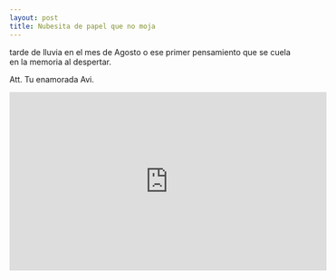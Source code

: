 ```yaml
---
layout: post
title: Nubesita de papel que no moja
---
```


tarde de lluvia en el mes de Agosto o ese primer pensamiento que se cuela en la memoria al despertar.

Att. Tu enamorada Avi.

<iframe width="560" height="315" src="https://www.youtube.com/embed/ksiY_0HO-2o" frameborder="0" allow="accelerometer; encrypted-media; gyroscope; picture-in-picture" allow="autoplay" allowfullscreen></iframe>
